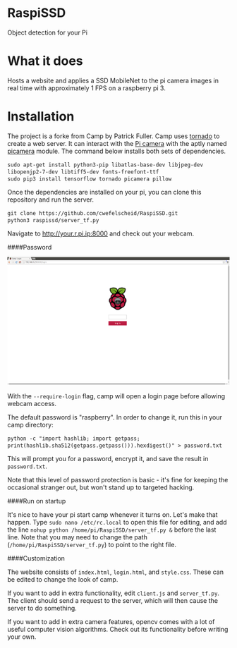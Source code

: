 RaspiSSD
====

Object detection for your Pi

What it does
============

Hosts a website and applies a SSD MobileNet to the pi camera images in real time with approximately 1 FPS on a raspberry pi 3.


Installation
============

The project is a forke from Camp by Patrick Fuller.
Camp uses [tornado](http://www.tornadoweb.org/en/stable/) to create a
web server. It can interact with the [Pi camera](http://www.adafruit.com/products/1367)
with the aptly named [picamera](http://picamera.readthedocs.org/en/release-1.7/)
module. The
command below installs both sets of dependencies.

```
sudo apt-get install python3-pip libatlas-base-dev libjpeg-dev libopenjp2-7-dev libtiff5-dev fonts-freefont-ttf
sudo pip3 install tensorflow tornado picamera pillow
```

Once the dependencies are installed on your pi, you can clone this repository and
run the server.

```
git clone https://github.com/cwefelscheid/RaspiSSD.git
python3 raspissd/server_tf.py
```

Navigate to http://your.r.pi.ip:8000 and check out your webcam.

####Password

![](img/login.png)

With the `--require-login` flag, camp will open a login page before allowing
webcam access.

The default password is "raspberry". In order to change it, run this in your
camp directory:

```
python -c "import hashlib; import getpass; print(hashlib.sha512(getpass.getpass())).hexdigest()" > password.txt
```

This will prompt you for a password, encrypt it, and save the result in
`password.txt`.

Note that this level of password protection is basic - it's fine for keeping the
occasional stranger out, but won't stand up to targeted hacking.

####Run on startup

It's nice to have your pi start camp whenever it turns on. Let's make that
happen. Type `sudo nano /etc/rc.local` to open this file for editing, and add
the line `nohup python /home/pi/RaspiSSD/server_tf.py &` before the last line. Note
that you may need to change the path (`/home/pi/RaspiSSD/server_tf.py`) to point to
the right file.

####Customization

The website consists of `index.html`, `login.html`, and `style.css`. These can be
edited to change the look of camp.

If you want to add in extra functionality, edit `client.js` and `server_tf.py`.
The client should send a request to the server, which will then cause the
server to do something.

If you want to add in extra camera features, opencv comes with a lot of useful
computer vision algorithms. Check out its functionality before writing your
own.
